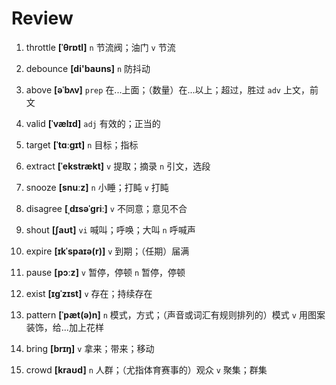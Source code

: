# Review
1. throttle **[ˈθrɒtl]** `n` 节流阀；油门 `v` 节流

2. debounce **[di'baʊns]** `n` 防抖动

3. above **[əˈbʌv]** `prep` 在...上面；（数量）在...以上；超过，胜过 `adv` 上文，前文

4. valid **[ˈvælɪd]** `adj` 有效的；正当的

5. target **[ˈtɑːɡɪt]** `n` 目标；指标

6. extract **[ˈekstrækt]** `v` 提取；摘录 `n` 引文，选段

7. snooze **[snuːz]** `n` 小睡；打盹 `v` 打盹

8. disagree **[ˌdɪsəˈɡriː]** `v` 不同意；意见不合

9. shout **[ʃaʊt]** `vi` 喊叫；呼唤；大叫 `n` 呼喊声

10. expire **[ɪkˈspaɪə(r)]** `v` 到期；（任期）届满

11. pause **[pɔːz]** `v` 暂停，停顿 `n` 暂停，停顿

12. exist **[ɪɡˈzɪst]** `v` 存在；持续存在

13. pattern **[ˈpæt(ə)n]** `n` 模式，方式；（声音或词汇有规则排列的）模式 `v` 用图案装饰，给...加上花样

14. bring **[brɪŋ]** `v` 拿来；带来；移动

15. crowd **[kraʊd]** `n` 人群；（尤指体育赛事的）观众 `v` 聚集；群集

